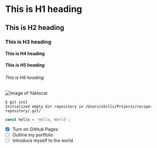 # This is H1 heading
## This is H2 heading
### This is H3 heading
#### This is H4 heading
##### This is H5 heading
###### This is H6 heading

![Image of Yaktocat](https://octodex.github.com/images/yaktocat.png)

```
$ git init
Initialized empty Git repository in /Users/skills/Projects/recipe-repository/.git/
```

```javascript
const hello = 'Hello, World';
```

- [x] Turn on GitHub Pages
- [ ] Outline my portfolio
- [ ] Introduce myself to the world

